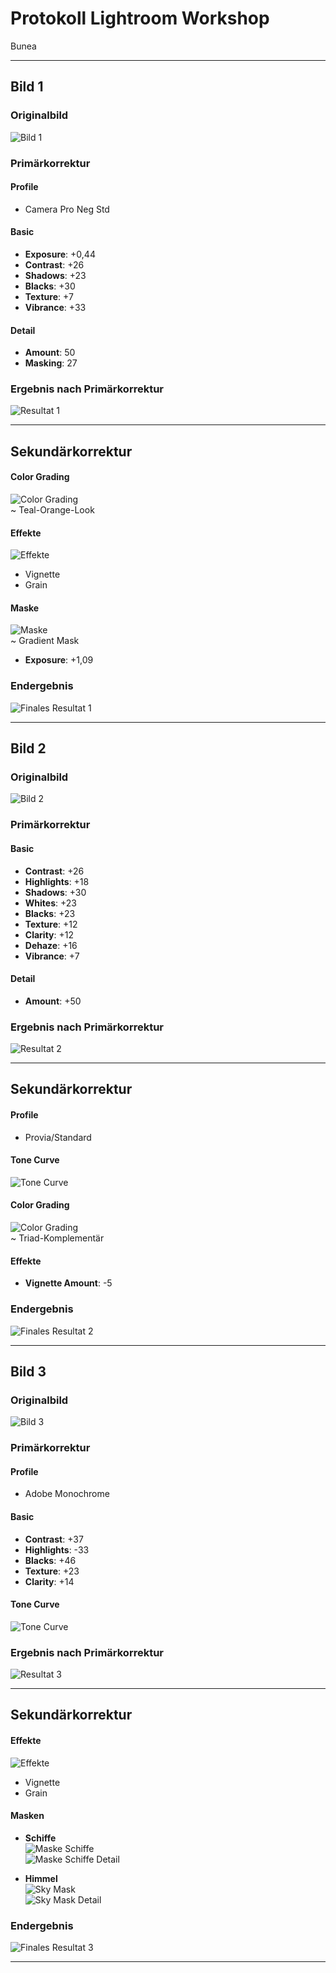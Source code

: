 # Protokoll Lightroom Workshop
Bunea

---

## Bild 1

### Originalbild  
![Bild 1](image.png)

### **Primärkorrektur**  

#### **Profile**  
- Camera Pro Neg Std  

#### **Basic**  
- **Exposure**: +0,44  
- **Contrast**: +26  
- **Shadows**: +23  
- **Blacks**: +30  
- **Texture**: +7  
- **Vibrance**: +33  

#### **Detail**  
- **Amount**: 50  
- **Masking**: 27  

### **Ergebnis nach Primärkorrektur**  
![Resultat 1](image-1.png)

---

## **Sekundärkorrektur**  

#### **Color Grading**  
![Color Grading](image-2.png)  
~ Teal-Orange-Look  

#### **Effekte**  
![Effekte](image-3.png)  
- Vignette  
- Grain  

#### **Maske**  
![Maske](image-4.png)  
~ Gradient Mask  
- **Exposure**: +1,09  

### **Endergebnis**  
![Finales Resultat 1](image-5.png)

---

## Bild 2  

### Originalbild  
![Bild 2](image-6.png)

### **Primärkorrektur**  

#### **Basic**  
- **Contrast**: +26  
- **Highlights**: +18  
- **Shadows**: +30  
- **Whites**: +23  
- **Blacks**: +23  
- **Texture**: +12  
- **Clarity**: +12  
- **Dehaze**: +16  
- **Vibrance**: +7  

#### **Detail**  
- **Amount**: +50  

### **Ergebnis nach Primärkorrektur**  
![Resultat 2](image-7.png)

---

## **Sekundärkorrektur**  

#### **Profile**  
- Provia/Standard  

#### **Tone Curve**  
![Tone Curve](image-8.png)  

#### **Color Grading**  
![Color Grading](image-9.png)  
~ Triad-Komplementär  

#### **Effekte**  
- **Vignette Amount**: -5  

### **Endergebnis**  
![Finales Resultat 2](image-10.png)

---

## Bild 3  

### Originalbild  
![Bild 3](image-11.png)

### **Primärkorrektur**  

#### **Profile**  
- Adobe Monochrome  

#### **Basic**  
- **Contrast**: +37  
- **Highlights**: -33  
- **Blacks**: +46  
- **Texture**: +23  
- **Clarity**: +14  

#### **Tone Curve**  
![Tone Curve](image-12.png)  

### **Ergebnis nach Primärkorrektur**  
![Resultat 3](image-13.png)

---

## **Sekundärkorrektur**  

#### **Effekte**  
![Effekte](image-16.png)  
- Vignette  
- Grain  

#### **Masken**  
- **Schiffe**  
  ![Maske Schiffe](image-14.png)  
  ![Maske Schiffe Detail](image-15.png)  

- **Himmel**  
  ![Sky Mask](image-17.png)  
  ![Sky Mask Detail](image-18.png)  

### **Endergebnis**  
![Finales Resultat 3](image-19.png)

---

